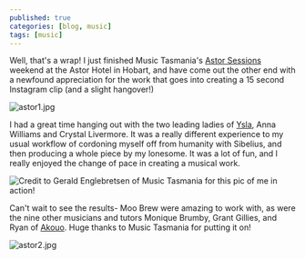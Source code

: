 ```yaml
---
published: true
categories: [blog, music]
tags: [music]
---
```

Well, that's a wrap! I just finished Music Tasmania's [Astor Sessions](https://www.musictasmania.org/whats-happening/the-astor-sessions) weekend at the Astor Hotel in Hobart, and have come out the other end with a newfound appreciation for the work that goes into creating a 15 second Instagram clip (and a slight hangover!)

![astor1.jpg]({{site.baseurl}}/assets/img/astor1.jpg)

I had a great time hanging out with the two leading ladies of [Ysla](https://www.facebook.com/music.isla/), Anna Williams and Crystal Livermore. It was a really different experience to my usual workflow of cordoning myself off from humanity with Sibelius, and then producing a whole piece by my lonesome. It was a lot of fun, and I really enjoyed the change of pace in creating a musical work.

![Credit to Gerald Englebretsen of Music Tasmania for this pic of me in action!]({{site.baseurl}}/assets/img/astorprofile.jpg)

Can't wait to see the results- Moo Brew were amazing to work with, as were the nine other musicians and tutors Monique Brumby, Grant Gillies, and Ryan of [Akouo](https://www.facebook.com/akouo/). Huge thanks to Music Tasmania for putting it on!

![astor2.jpg]({{site.baseurl}}/assets/img/astor2.jpg)
